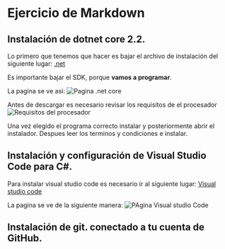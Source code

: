 #   Ejercicio de Markdown


##   Instalación de dotnet core 2.2. 
Lo primero que tenemos que hacer es bajar el 
archivo de instalación del siguiente lugar:
[.net](https://dotnet.microsoft.com/download/dotnet-core/3.0)

Es importante bajar el SDK, porque **vamos a programar**.

La pagina se ve asi:
![Pagina .net core](\Img\DotnetIMG.PNG "Captura")

Antes de descargar es necesario revisar los requisitos de el procesador
![Requisitos del procesador](\Img\System.PNG)

Una vez elegido el programa correcto instalar y posteriormente abrir el instalador.
Despues leer los terminos y condiciones e instalar.



##   Instalación y configuración de Visual Studio Code para C#.
Para instalar visual studio code es necesario ir al siguiente lugar:
[Visual studio code](https://code.visualstudio.com/download)

La pagina se ve de la siguiente manera:
![PAgina Visual studio Code](\IMG\VSCode.PNG)



##   Instalación de git. conectado a tu cuenta de GitHub.
